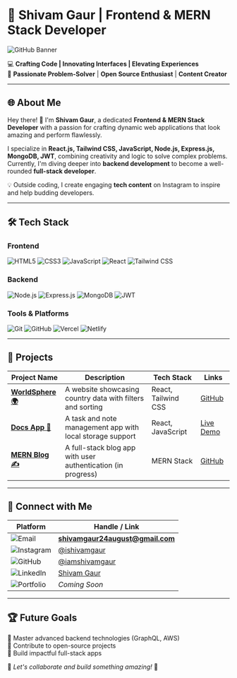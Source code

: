 # 🚀 **Shivam Gaur** | **Frontend & MERN Stack Developer**

![GitHub Banner](https://source.unsplash.com/1600x400/?technology,coding)

💻 **Crafting Code | Innovating Interfaces | Elevating Experiences**  
🌟 **Passionate Problem-Solver** | **Open Source Enthusiast** | **Content Creator**

---

## 🌐 **About Me**

Hey there! 👋 I'm **Shivam Gaur**, a dedicated **Frontend & MERN Stack Developer** with a passion for crafting dynamic web applications that look amazing and perform flawlessly.  

I specialize in **React.js, Tailwind CSS, JavaScript, Node.js, Express.js, MongoDB, JWT**, combining creativity and logic to solve complex problems. Currently, I'm diving deeper into **backend development** to become a well-rounded **full-stack developer**.

💡 Outside coding, I create engaging **tech content** on Instagram to inspire and help budding developers.

---

## 🛠️ **Tech Stack**

### **Frontend**
<p>
<img src="https://img.shields.io/badge/HTML5-E34F26?style=for-the-badge&logo=html5&logoColor=white" alt="HTML5">
<img src="https://img.shields.io/badge/CSS3-1572B6?style=for-the-badge&logo=css3&logoColor=white" alt="CSS3">
<img src="https://img.shields.io/badge/JavaScript-F7DF1E?style=for-the-badge&logo=javascript&logoColor=black" alt="JavaScript">
<img src="https://img.shields.io/badge/React-61DAFB?style=for-the-badge&logo=react&logoColor=black" alt="React">
<img src="https://img.shields.io/badge/TailwindCSS-38B2AC?style=for-the-badge&logo=tailwind-css&logoColor=white" alt="Tailwind CSS">
</p>

### **Backend**
<p>
<img src="https://img.shields.io/badge/Node.js-339933?style=for-the-badge&logo=node.js&logoColor=white" alt="Node.js">
<img src="https://img.shields.io/badge/Express.js-000000?style=for-the-badge&logo=express&logoColor=white" alt="Express.js">
<img src="https://img.shields.io/badge/MongoDB-47A248?style=for-the-badge&logo=mongodb&logoColor=white" alt="MongoDB">
<img src="https://img.shields.io/badge/JWT-000000?style=for-the-badge&logo=jsonwebtokens&logoColor=white" alt="JWT">
</p>

### **Tools & Platforms**
<p>
<img src="https://img.shields.io/badge/Git-F05032?style=for-the-badge&logo=git&logoColor=white" alt="Git">
<img src="https://img.shields.io/badge/GitHub-181717?style=for-the-badge&logo=github&logoColor=white" alt="GitHub">
<img src="https://img.shields.io/badge/Vercel-000000?style=for-the-badge&logo=vercel&logoColor=white" alt="Vercel">
<img src="https://img.shields.io/badge/Netlify-00C7B7?style=for-the-badge&logo=netlify&logoColor=white" alt="Netlify">
</p>

---

## 🚀 **Projects**

| Project Name | Description | Tech Stack | Links |
|--------------|-------------|------------|-------|
| **[WorldSphere 🌍](https://github.com/iamshivamgaur/WorldSphere)** | A website showcasing country data with filters and sorting | React, Tailwind CSS | [GitHub](https://github.com/iamshivamgaur/WorldSphere) |
| **[Docs App 📝](https://shivamdocs.netlify.app/)** | A task and note management app with local storage support | React, JavaScript | [Live Demo](https://shivamdocs.netlify.app/) |
| **[MERN Blog ✍️](https://github.com/iamshivamgaur/mern-blog)** | A full-stack blog app with user authentication (in progress) | MERN Stack | [GitHub](https://github.com/iamshivamgaur/mern-blog) |

---

## 🌟 **Connect with Me**

| Platform         | Handle / Link                          |
|------------------|----------------------------------------|
| <img src="https://img.shields.io/badge/Email-D14836?style=for-the-badge&logo=gmail&logoColor=white" alt="Email"> | **shivamgaur24august@gmail.com** |
| <img src="https://img.shields.io/badge/Instagram-E4405F?style=for-the-badge&logo=instagram&logoColor=white" alt="Instagram"> | [@ishivamgaur](https://instagram.com/ishivamgaur) |
| <img src="https://img.shields.io/badge/GitHub-181717?style=for-the-badge&logo=github&logoColor=white" alt="GitHub"> | [@iamshivamgaur](https://github.com/iamshivamgaur) |
| <img src="https://img.shields.io/badge/LinkedIn-0077B5?style=for-the-badge&logo=linkedin&logoColor=white" alt="LinkedIn"> | [Shivam Gaur](https://www.linkedin.com/in/shivam-gaur-001b00253/) |
| <img src="https://img.shields.io/badge/Portfolio-000000?style=for-the-badge&logo=vercel&logoColor=white" alt="Portfolio"> | _Coming Soon_ |

---

## 🏆 **Future Goals**
🎯 Master advanced backend technologies (GraphQL, AWS)  
🎯 Contribute to open-source projects  
🎯 Build impactful full-stack apps  

📌 _Let's collaborate and build something amazing!_ 🚀
